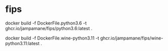# fips

docker build -f DockerFile.python3.6 -t ghcr.io/jampamane/fips/python3.6:latest .

docker build -f DockerFile.wine-python3.11 -t ghcr.io/jampamane/fips/wine-python3.11:latest .